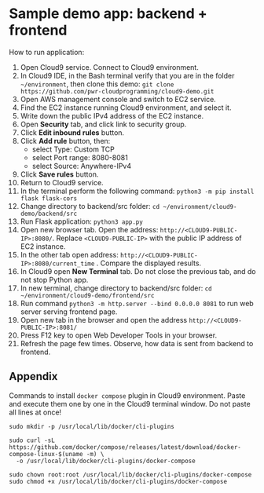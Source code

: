 # Sample demo app: backend + frontend

How to run application:

1. Open Cloud9 service. Connect to Cloud9 environment.
2. In Cloud9 IDE, in the Bash terminal verify that you are in the folder `~/environment`, then clone this demo: `git clone https://github.com/pwr-cloudprogramming/cloud9-demo.git`
4. Open AWS management console and switch to EC2 service.
5. Find the EC2 instance running Cloud9 environment, and select it.
6. Write down the public IPv4 address of the EC2 instance.
7. Open **Security** tab, and click link to security group.
8. Click **Edit inbound rules** button.
9. Click **Add rule** button, then:
   - select Type: Custom TCP
   - select Port range: 8080-8081
   - select Source: Anywhere-IPv4
10. Click **Save rules** button.
11. Return to Cloud9 service.
12. In the terminal perform the following command: `python3 -m pip install flask flask-cors`
13. Change directory to backend/src folder: `cd ~/environment/cloud9-demo/backend/src`
14. Run Flask application: `python3 app.py` 
15. Open new browser tab. Open the address: `http://<CLOUD9-PUBLIC-IP>:8080/`. Replace `<CLOUD9-PUBLIC-IP>` with the public IP address of EC2 instance.
16. In the other tab open address: `http://<CLOUD9-PUBLIC-IP>:8080/current_time` . Compare the displayed results.
17. In Cloud9 open **New Terminal** tab. Do not close the previous tab, and do not stop Python app.
18. In new terminal, change directory to backend/src folder: `cd ~/environment/cloud9-demo/frontend/src`
19. Run command `python3 -m http.server --bind 0.0.0.0 8081` to run web server serving frontend page.
20. Open new tab in the browser and open the address `http://<CLOUD9-PUBLIC-IP>:8081/`
21. Press F12 key to open Web Developer Tools in your browser.
22. Refresh the page few times. Observe, how data is sent from backend to frontend.


## Appendix

Commands to install `docker compose` plugin in Cloud9 environment. Paste and execute them one by one in the Cloud9 terminal window. Do not paste all lines at once!

```
sudo mkdir -p /usr/local/lib/docker/cli-plugins

sudo curl -sL https://github.com/docker/compose/releases/latest/download/docker-compose-linux-$(uname -m) \
  -o /usr/local/lib/docker/cli-plugins/docker-compose

sudo chown root:root /usr/local/lib/docker/cli-plugins/docker-compose
sudo chmod +x /usr/local/lib/docker/cli-plugins/docker-compose
```
